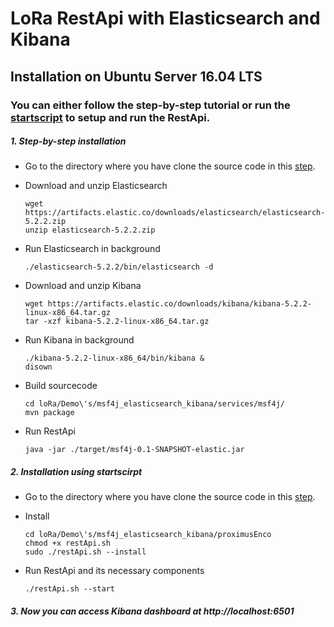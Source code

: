 # LoRa RestApi with Elasticsearch and Kibana

## Installation on Ubuntu Server 16.04 LTS
### You can either follow the step-by-step tutorial or run the [startscript](#startscript) to setup and run the RestApi.

##### 1. Step-by-step installation

* Go to the directory where you have clone the source code in this [step](../../README.md#step2).

* Download and unzip Elasticsearch  
		
    ```shell
    wget https://artifacts.elastic.co/downloads/elasticsearch/elasticsearch-5.2.2.zip
    unzip elasticsearch-5.2.2.zip
    
    ```
* Run Elasticsearch in background

	```shell
	./elasticsearch-5.2.2/bin/elasticsearch -d
	```
* Download and unzip Kibana

	```shell
	wget https://artifacts.elastic.co/downloads/kibana/kibana-5.2.2-linux-x86_64.tar.gz
	tar -xzf kibana-5.2.2-linux-x86_64.tar.gz
	```
* Run Kibana in background

	```shell
	./kibana-5.2.2-linux-x86_64/bin/kibana &
	disown
	```
	
* Build sourcecode

	```shell
	cd loRa/Demo\'s/msf4j_elasticsearch_kibana/services/msf4j/
	mvn package
	```
	
* Run RestApi

	```shell
	java -jar ./target/msf4j-0.1-SNAPSHOT-elastic.jar
	```
	
##### <a name="startscript"></a> 2. Installation using startscirpt

* Go to the directory where you have clone the source code in this [step](../../README.md#step2).

* Install

	```shell
	cd loRa/Demo\'s/msf4j_elasticsearch_kibana/proximusEnco
	chmod +x restApi.sh
	sudo ./restApi.sh --install
	```
* Run RestApi and its necessary components

	```shell
	./restApi.sh --start
	```

##### 3. Now you can access Kibana dashboard at http://localhost:6501